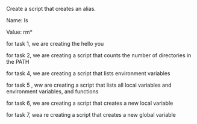 Create a script that creates an alias.

Name: ls

Value: rm*


for task 1, we are creating the hello you

for task 2, we are creating a  script that counts the number of directories in the PATH


for task 4, we are creating a script that lists environment variables

for task 5 , ww are creating a script that lists all local variables and environment variables, and functions

for task 6, we are creating a script that creates a new local variable

for task 7, wea re creating a script that creates a new global variable
